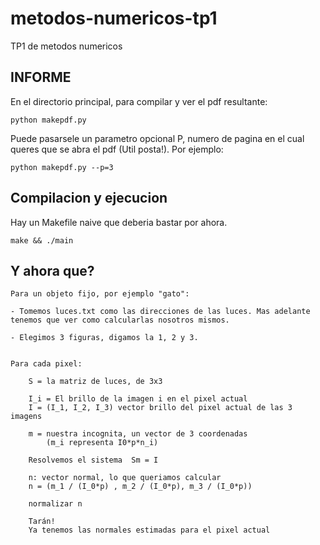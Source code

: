 # metodos-numericos-tp1
TP1 de metodos numericos

## INFORME

En el directorio principal, para compilar y ver el pdf resultante:
```
python makepdf.py
```
Puede pasarsele un parametro opcional P, numero de pagina en el cual queres que se abra el pdf (Util posta!).
Por ejemplo:

```
python makepdf.py --p=3
```

## Compilacion y ejecucion

Hay un Makefile naive que deberia bastar por ahora.

```
make && ./main
```


## Y ahora que?

```
Para un objeto fijo, por ejemplo "gato":

- Tomemos luces.txt como las direcciones de las luces. Mas adelante tenemos que ver como calcularlas nosotros mismos.

- Elegimos 3 figuras, digamos la 1, 2 y 3.


Para cada pixel:

    S = la matriz de luces, de 3x3

    I_i = El brillo de la imagen i en el pixel actual
    I = (I_1, I_2, I_3) vector brillo del pixel actual de las 3 imagens

    m = nuestra incognita, un vector de 3 coordenadas
        (m_i representa I0*p*n_i)

    Resolvemos el sistema  Sm = I

    n: vector normal, lo que queriamos calcular
    n = (m_1 / (I_0*p) , m_2 / (I_0*p), m_3 / (I_0*p))

    normalizar n

    Tarán!
    Ya tenemos las normales estimadas para el pixel actual
```